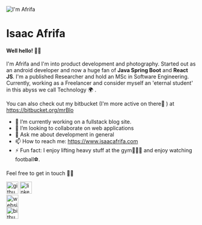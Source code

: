 ![I'm Afrifa](https://media-exp1.licdn.com/dms/image/C4E16AQFk-uHeIGhvyw/profile-displaybackgroundimage-shrink_350_1400/0/1631711017861?e=1638403200&v=beta&t=JmJawVXSt1e2D3TWmqXd2Ee6QqV0mo8fR1Wo09U2H08)

# Isaac Afrifa
#### Well hello! 👋🏾 

I'm Afrifa and I'm into product development and photography. Started out as an android developer and now a huge fan of **Java Spring Boot** and **React JS**. I'm a published Researcher and hold an MSc in Software Engineering. Currently, working as a Freelancer and consider myself an 'eternal student' in this abyss we call Technology 🌍 .

You can also check out my bitbucket (I'm more active on there🤪 ) at https://bitbucket.org/mrBlo


- 🔭 I’m currently working on a fullstack blog site. 
- 👯 I’m looking to collaborate on web applications 
- 💬 Ask me about development in general 
- 📫 How to reach me: https://www.isaacafrifa.com 
- ⚡ Fun fact: I enjoy lifting heavy stuff at the gym🏋🏽‍♂️ and enjoy watching football⚽️. 

Feel free to get in touch ✌🏾

[<img src='https://cdn.jsdelivr.net/npm/simple-icons@3.0.1/icons/github.svg' alt='github' width='32'>](https://github.com/https://github.com/isaacafrifa)
[<img src='https://cdn.jsdelivr.net/npm/simple-icons@3.0.1/icons/linkedin.svg' alt='linkedin' width='32'>](https://www.linkedin.com/in/https://www.linkedin.com/in/isaac-afrifa-9aa543106)  
[<img src='https://cdn.jsdelivr.net/npm/simple-icons@3.0.1/icons/icloud.svg' alt='website' width='32'>](https://www.isaacafrifa.com/)  
[<img src='https://cdn.jsdelivr.net/npm/simple-icons@3.0.1/icons/bitbucket.svg' alt='bitbucket' width='32'>](https://bitbucket.org/mrBlo)  
